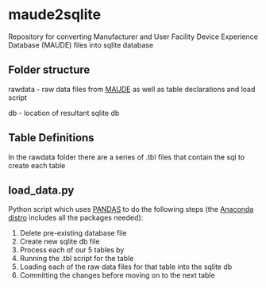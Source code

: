# maude2sqlite
Repository for converting Manufacturer and User Facility Device Experience Database (MAUDE) files into sqlite database

## Folder structure
rawdata -  raw data files from [MAUDE](http://www.fda.gov/MedicalDevices/DeviceRegulationandGuidance/PostmarketRequirements/ReportingAdverseEvents/ucm127891.htm) as well as table declarations and load script

db - location of resultant sqlite db

## Table Definitions
In the rawdata folder there are a series of .tbl files that contain the sql to create each table

## load_data.py
Python script which uses [PANDAS](http://pandas.pydata.org/) to do the following steps (the [Anaconda distro](https://www.continuum.io/downloads) includes all the packages needed):

1. Delete pre-existing database file
2. Create new sqlite db file
3. Process each of our 5 tables by
4. Running the .tbl script for the table
5. Loading each of the raw data files for that table into the sqlite db
6. Committing the changes before moving on to the next table

